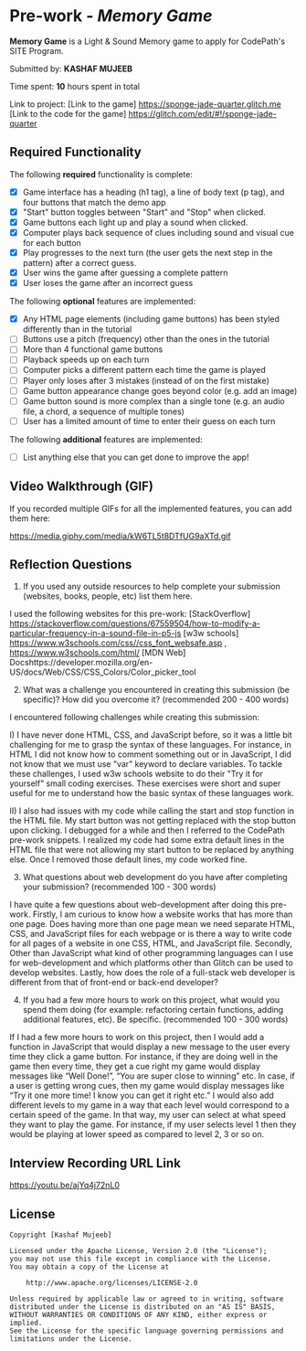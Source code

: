 # Pre-work - *Memory Game*

**Memory Game** is a Light & Sound Memory game to apply for CodePath's SITE Program. 

Submitted by: **KASHAF MUJEEB**

Time spent: **10** hours spent in total

Link to project: [Link to the game] https://sponge-jade-quarter.glitch.me
[Link to the code for the game] https://glitch.com/edit/#!/sponge-jade-quarter

## Required Functionality

The following **required** functionality is complete:

* [X] Game interface has a heading (h1 tag), a line of body text (p tag), and four buttons that match the demo app
* [X] "Start" button toggles between "Start" and "Stop" when clicked. 
* [X] Game buttons each light up and play a sound when clicked. 
* [X] Computer plays back sequence of clues including sound and visual cue for each button
* [X] Play progresses to the next turn (the user gets the next step in the pattern) after a correct guess. 
* [X] User wins the game after guessing a complete pattern
* [X] User loses the game after an incorrect guess

The following **optional** features are implemented:

* [X] Any HTML page elements (including game buttons) has been styled differently than in the tutorial
* [ ] Buttons use a pitch (frequency) other than the ones in the tutorial
* [ ] More than 4 functional game buttons
* [ ] Playback speeds up on each turn
* [ ] Computer picks a different pattern each time the game is played
* [ ] Player only loses after 3 mistakes (instead of on the first mistake)
* [ ] Game button appearance change goes beyond color (e.g. add an image)
* [ ] Game button sound is more complex than a single tone (e.g. an audio file, a chord, a sequence of multiple tones)
* [ ] User has a limited amount of time to enter their guess on each turn

The following **additional** features are implemented:

- [ ] List anything else that you can get done to improve the app!

## Video Walkthrough (GIF)

If you recorded multiple GIFs for all the implemented features, you can add them here:


https://media.giphy.com/media/kW6TL5t8DTfUG9aXTd.gif


## Reflection Questions
1. If you used any outside resources to help complete your submission (websites, books, people, etc) list them here. 

  I used the following websites for this pre-work:
[StackOverflow] https://stackoverflow.com/questions/67559504/how-to-modify-a-particular-frequency-in-a-sound-file-in-p5-js
[w3w schools] https://www.w3schools.com/css//css_font_websafe.asp , https://www.w3schools.com/html/
[MDN Web] Docshttps://developer.mozilla.org/en-US/docs/Web/CSS/CSS_Colors/Color_picker_tool
 
2. What was a challenge you encountered in creating this submission (be specific)? How did you overcome it? (recommended 200 - 400 words) 

I encountered following challenges while creating this submission: 

I) I have never done HTML, CSS, and JavaScript before, so it was a little bit challenging for me to grasp the syntax of these languages. For instance, in HTML I did not know how to comment something out or in JavaScript, I did not know that we must use "var" keyword to declare variables. To tackle these challenges, I used w3w schools website to do their "Try it for yourself" small coding exercises. These exercises were short and super useful for me to understand how the basic syntax of these languages work.  

II) I also had issues with my code while calling the start and stop function in the HTML file. My start button was not getting replaced with the stop button upon clicking. I debugged for a while and then I referred to the CodePath pre-work snippets. I realized my code had some extra default lines in the HTML file that were not allowing my start button to be replaced by anything else. Once I removed those default lines, my code worked fine.

3. What questions about web development do you have after completing your submission? (recommended 100 - 300 words) 

I have quite a few questions about web-development after doing this pre-work. Firstly, I am curious to know how a website works that has more than one page. Does having more than one page mean we need separate HTML, CSS, and JavaScript files for each webpage or is there a way to write code for all pages of a website in one CSS, HTML, and JavaScript file. Secondly, Other than JavaScript what kind of other programming languages can I use for web-development and which platforms other than Glitch can be used to develop websites. Lastly, how does the role of a full-stack web developer is different from that of front-end or back-end developer? 

4. If you had a few more hours to work on this project, what would you spend them doing (for example: refactoring certain functions, adding additional features, etc). Be specific. (recommended 100 - 300 words) 

If I had a few more hours to work on this project, then I would add a function in JavaScript that would display a new message to the user every time they click a game button. For instance, if they are doing well in the game then every time, they get a cue right my game would display messages like “Well Done!”, “You are super close to winning” etc. In case, if a user is getting wrong cues, then my game would display messages like “Try it one more time! I know you can get it right etc.” I would also add different levels to my game in a way that each level would correspond to a certain speed of the game. In that way, my user can select at what speed they want to play the game. For instance, if my user selects level 1 then they would be playing at lower speed as compared to level 2, 3 or so on.



## Interview Recording URL Link

https://youtu.be/ajYq4j72nL0


## License

    Copyright [Kashaf Mujeeb]

    Licensed under the Apache License, Version 2.0 (the "License");
    you may not use this file except in compliance with the License.
    You may obtain a copy of the License at

        http://www.apache.org/licenses/LICENSE-2.0

    Unless required by applicable law or agreed to in writing, software
    distributed under the License is distributed on an "AS IS" BASIS,
    WITHOUT WARRANTIES OR CONDITIONS OF ANY KIND, either express or implied.
    See the License for the specific language governing permissions and
    limitations under the License.
